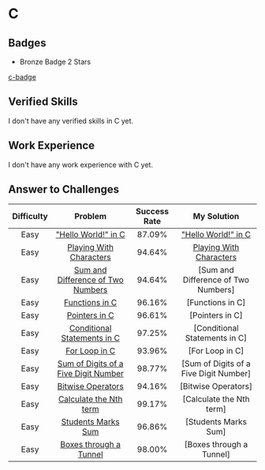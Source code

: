 # C

## Badges

- Bronze Badge 2 Stars

[c-badge](https://www.hackerrank.com/badges/c-bronze-2-stars)

## Verified Skills

I don't have any verified skills in C yet.

## Work Experience

I don't have any work experience with C yet.

## Answer to Challenges

| Difficulty | Problem | Success Rate | My Solution |
|:----------:|:-------:|:----------:|:-----------:|
| Easy | ["Hello World!" in C](https://www.hackerrank.com/challenges/hello-world-c) | 87.09% | ["Hello World!" in C](https://github.com/Yokozuna59/competitive-programming/hackerrank/c/hello_world_in_c.c)
| Easy | [Playing With Characters](https://www.hackerrank.com/challenges/playing-with-characters) | 94.64% | [Playing With Characters](https://github.com/Yokozuna59/competitive-programming/hackerrank/c/playing_with_characters.c) |
| Easy | [Sum and Difference of Two Numbers](https://www.hackerrank.com/challenges/sum-numbers-c) | 94.64% | [Sum and Difference of Two Numbers] |
| Easy | [Functions in C](https://www.hackerrank.com/challenges/functions-in-c) | 96.16% | [Functions in C] |
| Easy | [Pointers in C](https://www.hackerrank.com/challenges/pointer-in-c) | 96.61% | [Pointers in C] |
| Easy | [Conditional Statements in C](https://www.hackerrank.com/challenges/conditional-statements-in-c) | 97.25% | [Conditional Statements in C] |
| Easy | [For Loop in C](https://www.hackerrank.com/challenges/for-loop-in-c) | 93.96% | [For Loop in C] |
| Easy | [Sum of Digits of a Five Digit Number](https://www.hackerrank.com/challenges/sum-of-digits-of-a-five-digit-number) | 98.77% | [Sum of Digits of a Five Digit Number] |
| Easy | [Bitwise Operators](https://www.hackerrank.com/challenges/bitwise-operators-in-c) | 94.16% | [Bitwise Operators] |
| Easy | [Calculate the Nth term](https://www.hackerrank.com/challenges/recursion-in-c) | 99.17% | [Calculate the Nth term] |
| Easy | [Students Marks Sum](https://www.hackerrank.com/challenges/students-marks-sum) | 96.86% | [Students Marks Sum] |
| Easy | [Boxes through a Tunnel](https://www.hackerrank.com/challenges/too-high-boxes) | 98.00% | [Boxes through a Tunnel] |
